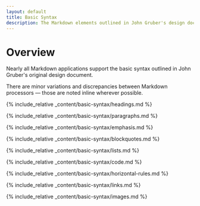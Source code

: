 ```yaml
---
layout: default
title: Basic Syntax
description: The Markdown elements outlined in John Gruber's design document.
---
```


<h1 class="page-header">Overview</h1>

<p class="lead">Nearly all Markdown applications support the basic syntax outlined in John Gruber's original design document.</p>

There are minor variations and discrepancies between Markdown processors — those are noted inline wherever possible.

{% include_relative _content/basic-syntax/headings.md %}

{% include_relative _content/basic-syntax/paragraphs.md %}

{% include_relative _content/basic-syntax/emphasis.md %}

{% include_relative _content/basic-syntax/blockquotes.md %}

{% include_relative _content/basic-syntax/lists.md %}

{% include_relative _content/basic-syntax/code.md %}

{% include_relative _content/basic-syntax/horizontal-rules.md %}

{% include_relative _content/basic-syntax/links.md %}

{% include_relative _content/basic-syntax/images.md %}
